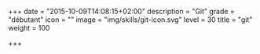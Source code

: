 +++
date = "2015-10-09T14:08:15+02:00"
description = "Git"
grade = "débutant"
icon = ""
image = "img/skills/git-icon.svg"
level = 30
title = "git"
weight = 100

+++

